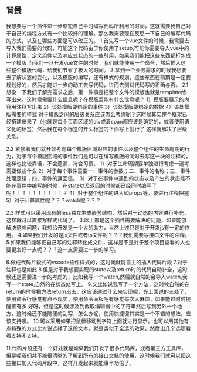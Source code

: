 ## 背景
我想要写一个插件进一步缩短自己平时编写代码所利用的时间，这就需要我自己对于自己的编程方式有一个比较好的理解。那么我需要现在反思一下自己的编写代码的方式，以及在哪些方面是可以改正的。
1.首先写一个vue文件的时候，我需要去导入我们需要的代码，可能这个代码由于你使用了setup,可能你需要导入vue中的计算属性，定义组件以及响应式状态的一些引用，如果我们能把这些东西都打包成一个模版
  当我们一旦开发vue文件的时候，我们就能使用一个命令，然后插入这些整个模版代码，给我们节省了极大的时间。
2.拿到一个业务需求的时候我想要去了解状态的变化，以及模版的编写，还有样式的规划。这些东西在前期是一定要规划好的，然后才能进一步的动工去写代码，进而去测试代码写的正确与否。
  2.1 想象一下我们了解完需求之后，第一件事是把整个文件的模版也就是template给写出来，这时候需要什么信息呢？在模版里能有什么信息呢？
       1）模版要展示的内容用注释写出来
       2）该处模版要绑定的事件
       3）该处模版要绑定的数据
       4）该处模版需要的样式
       对于模版之间的层级关系应该怎么考虑呢？这时候其实整个框架已经搭建出来了（也就是每个页面区域的div或着span都应该是确定的，或者使用语义化的标签）然后我在每个标签的开头标签的下面写上就行了
       这样就解决了层级关系。
  
  2.2 紧接着我们就开始考虑每个模版区域对应的事件以及整个组件的生命周期的行为，对于每个模版区域的事件我们是可以在编写模版的同时去写这一块的注释的，这样也比较靠谱，不会遗漏，符合习惯。
       1）对于生命周期要单独进行考虑一遍考需要做些什么
       2）对于每个事件需要一、事件的参数；二、事件的名称；三、事件处理逻辑；四、事件的返回值。
       3）对于在事件中遇到的状态以及产生的状态能不能在事件中编写的时候，在state以及返回的时候都已经同时编写了呢！！！！！！！！！！？
       4）对于整个组件的进入如props等，要进行注释把握
       5）对于计算属性呢？？？watch呢？？？
       
  2.3 样式可以采用现有的less独立生成嵌套结构，然后对于动态的内容进行补充，这样就可以直接写样式代码了。
3.以上都是这个插件需要解决的问题，如果能够解决这些问题，我想给开发是一个大的助力，当然上述只是对于开发js有一定的作用。
4.如果我们开发的是js文件或者ts文件呢？？？我们需要写接口文件的注释。
5.如果我们能够把自己写的注释转化成文件，这样是不是对于整个项目查看的人也要更友好一点呢？？？这一点需要进一步的学习。

6.做成代码片段式的vscode插件样式的，这时候就能自主的插入代码片段
7.对于注释也是如此
8.但是对于我想要实现的state以及return时的代码自动补全，这时候还是需要进一步的考虑的，比如我写一个watch,然后就自然的会导入watch,我写一个state,自然的在状态处写上。
9.又比如说我写了一个方法，这时候自然的在return的时候把方法return出去。这应该通过什么来实现呢，光上面说的三处了，使用命令行感觉有点不现实，使用命令面板吧有感觉每次太麻烦，如果能过时时提醒该有多   好呀，但是这时候涉及到截取编辑器中的字符串然后写到另外一个地方，这时候还不能随便的乱写，怎么办呢，使用快捷键其实是一个不错的想法，应该支持噢。
10.可以采用如果把鼠标移动到字符上面就进行显示。也可以用其他有点特殊的方式比方说选择了这段文本，就是类似于全选的效果，然后出几个选项看看支持不支持。

11.代码片段还有一个好处就是如果我们开发了很多代码库，或者第三方工具库，但是呢我们并不能很清晰的了解到所有的接口文档的使用，这时候我们就可以把这些接口加入代码片段中，这样开发起来就能事半功倍了。
